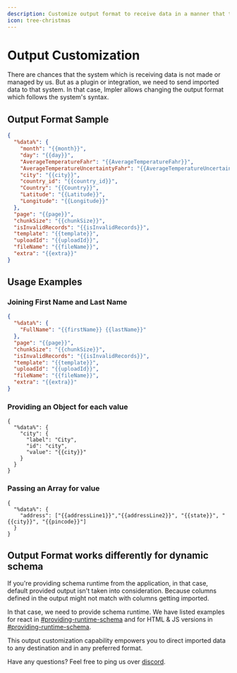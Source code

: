 ```yaml
---
description: Customize output format to receive data in a manner that the system can use.
icon: tree-christmas
---
```


# Output Customization

There are chances that the system which is receiving data is not made or managed by us. But as a plugin or integration, we need to send imported data to that system. In that case, Impler allows changing the output format which follows the system's syntax.

## Output Format Sample

```json
{
  "%data%": {
    "month": "{{month}}",
    "day": "{{day}}",
    "AverageTemperatureFahr": "{{AverageTemperatureFahr}}",
    "AverageTemperatureUncertaintyFahr": "{{AverageTemperatureUncertaintyFahr}}",
    "city": "{{city}}",
    "country_id": "{{country_id}}",
    "Country": "{{Country}}",
    "Latitude": "{{Latitude}}",
    "Longitude": "{{Longitude}}"
  },
  "page": "{{page}}",
  "chunkSize": "{{chunkSize}}",
  "isInvalidRecords": "{{isInvalidRecords}}",
  "template": "{{template}}",
  "uploadId": "{{uploadId}}",
  "fileName": "{{fileName}}",
  "extra": "{{extra}}"
}
```

## Usage Examples

### Joining First Name and Last Name

```json
{
  "%data%": {
    "FullName": "{{firstName}} {{lastName}}"
  },
  "page": "{{page}}",
  "chunkSize": "{{chunkSize}}",
  "isInvalidRecords": "{{isInvalidRecords}}",
  "template": "{{template}}",
  "uploadId": "{{uploadId}}",
  "fileName": "{{fileName}}",
  "extra": "{{extra}}"
}
```

### Providing an Object for each value

```
{
  "%data%": {
    "city": {
      "label": "City",
      "id": "city",
      "value": "{{city}}"
    }
  }
}
```

### Passing an Array for value

```
{
  "%data%": {
    "address": ["{{addressLine1}}","{{addressLine2}}", "{{state}}", "{{city}}", "{{pincode}}"]
  }
}
```

## Output Format works differently for dynamic schema

If you're providing schema runtime from the application, in that case, default provided output isn't taken into consideration. Because columns defined in the output might not match with columns getting imported.

In that case, we need to provide schema runtime. We have listed examples for react in [#providing-runtime-schema](../importer/react-embed.md#providing-runtime-schema "mention") and for HTML & JS versions in [#providing-runtime-schema](../importer/html-js-embed.md#providing-runtime-schema "mention").

This output customization capability empowers you to direct imported data to any destination and in any preferred format.

Have any questions? Feel free to ping us over [discord](https://discord.impler.io).
